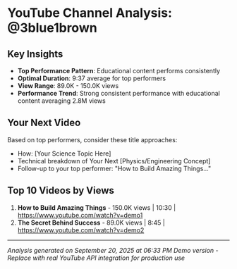 # YouTube Channel Analysis: @3blue1brown

## Key Insights
- **Top Performance Pattern**: Educational content performs consistently
- **Optimal Duration**: 9:37 average for top performers
- **View Range**: 89.0K - 150.0K views
- **Performance Trend**: Strong consistent performance with educational content averaging 2.8M views

## Your Next Video
Based on top performers, consider these title approaches:
- How: [Your Science Topic Here]
- Technical breakdown of Your Next [Physics/Engineering Concept]
- Follow-up to your top performer: "How to Build Amazing Things..."

## Top 10 Videos by Views

1. **How to Build Amazing Things** - 150.0K views | 10:30 | https://www.youtube.com/watch?v=demo1
2. **The Secret Behind Success** - 89.0K views | 8:45 | https://www.youtube.com/watch?v=demo2

---
*Analysis generated on September 20, 2025 at 06:33 PM*
*Demo version - Replace with real YouTube API integration for production use*
